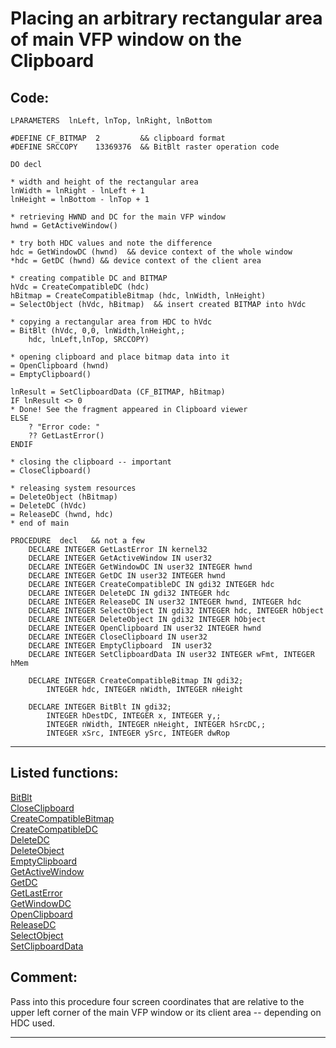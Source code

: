 
# Placing an arbitrary rectangular area of main VFP window on the Clipboard

## Code:
```foxpro  
LPARAMETERS  lnLeft, lnTop, lnRight, lnBottom

#DEFINE CF_BITMAP  2	     && clipboard format
#DEFINE SRCCOPY    13369376  && BitBlt raster operation code

DO decl

* width and height of the rectangular area
lnWidth = lnRight - lnLeft + 1
lnHeight = lnBottom - lnTop + 1

* retrieving HWND and DC for the main VFP window
hwnd = GetActiveWindow()

* try both HDC values and note the difference
hdc = GetWindowDC (hwnd)  && device context of the whole window
*hdc = GetDC (hwnd)	&& device context of the client area
	
* creating compatible DC and BITMAP
hVdc = CreateCompatibleDC (hdc)
hBitmap = CreateCompatibleBitmap (hdc, lnWidth, lnHeight)
= SelectObject (hVdc, hBitmap)  && insert created BITMAP into hVdc

* copying a rectangular area from HDC to hVdc
= BitBlt (hVdc, 0,0, lnWidth,lnHeight,;
	hdc, lnLeft,lnTop, SRCCOPY)

* opening clipboard and place bitmap data into it
= OpenClipboard (hwnd)
= EmptyClipboard()

lnResult = SetClipboardData (CF_BITMAP, hBitmap)
IF lnResult <> 0
* Done! See the fragment appeared in Clipboard viewer
ELSE
	? "Error code: "
	?? GetLastError()
ENDIF

* closing the clipboard -- important
= CloseClipboard()

* releasing system resources
= DeleteObject (hBitmap)
= DeleteDC (hVdc)
= ReleaseDC (hwnd, hdc)
* end of main

PROCEDURE  decl   && not a few
	DECLARE INTEGER GetLastError IN kernel32
	DECLARE INTEGER GetActiveWindow IN user32
	DECLARE INTEGER GetWindowDC IN user32 INTEGER hwnd
	DECLARE INTEGER GetDC IN user32 INTEGER hwnd
	DECLARE INTEGER CreateCompatibleDC IN gdi32 INTEGER hdc
	DECLARE INTEGER DeleteDC IN gdi32 INTEGER hdc
	DECLARE INTEGER ReleaseDC IN user32 INTEGER hwnd, INTEGER hdc
	DECLARE INTEGER SelectObject IN gdi32 INTEGER hdc, INTEGER hObject
	DECLARE INTEGER DeleteObject IN gdi32 INTEGER hObject
	DECLARE INTEGER OpenClipboard IN user32 INTEGER hwnd
	DECLARE INTEGER CloseClipboard IN user32
	DECLARE INTEGER EmptyClipboard  IN user32
	DECLARE INTEGER SetClipboardData IN user32 INTEGER wFmt, INTEGER hMem

	DECLARE INTEGER CreateCompatibleBitmap IN gdi32;
		INTEGER hdc, INTEGER nWidth, INTEGER nHeight

	DECLARE INTEGER BitBlt IN gdi32;
		INTEGER hDestDC, INTEGER x, INTEGER y,;
		INTEGER nWidth, INTEGER nHeight, INTEGER hSrcDC,;
		INTEGER xSrc, INTEGER ySrc, INTEGER dwRop  
```  
***  


## Listed functions:
[BitBlt](../libraries/gdi32/BitBlt.md)  
[CloseClipboard](../libraries/user32/CloseClipboard.md)  
[CreateCompatibleBitmap](../libraries/gdi32/CreateCompatibleBitmap.md)  
[CreateCompatibleDC](../libraries/gdi32/CreateCompatibleDC.md)  
[DeleteDC](../libraries/gdi32/DeleteDC.md)  
[DeleteObject](../libraries/gdi32/DeleteObject.md)  
[EmptyClipboard](../libraries/user32/EmptyClipboard.md)  
[GetActiveWindow](../libraries/user32/GetActiveWindow.md)  
[GetDC](../libraries/user32/GetDC.md)  
[GetLastError](../libraries/kernel32/GetLastError.md)  
[GetWindowDC](../libraries/user32/GetWindowDC.md)  
[OpenClipboard](../libraries/user32/OpenClipboard.md)  
[ReleaseDC](../libraries/user32/ReleaseDC.md)  
[SelectObject](../libraries/gdi32/SelectObject.md)  
[SetClipboardData](../libraries/user32/SetClipboardData.md)  

## Comment:
Pass into this procedure four screen coordinates that are relative to the upper left corner of the main VFP window or its client area -- depending on HDC used.  
  
***  

